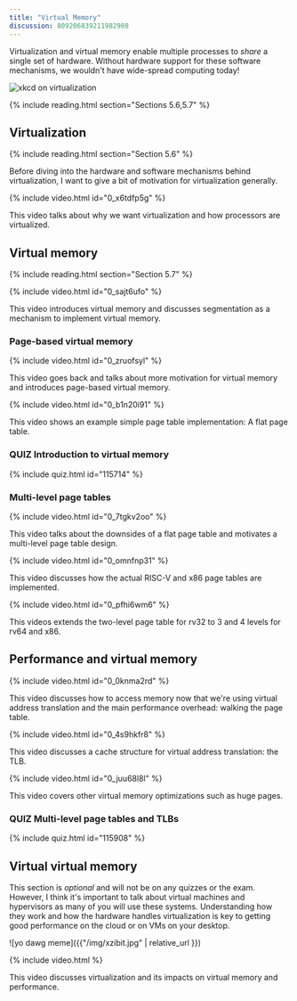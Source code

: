 ```yaml
---
title: "Virtual Memory"
discussion: 809206839211982908
---
```


Virtualization and virtual memory enable multiple processes to *share* a single set of hardware.
Without hardware support for these software mechanisms, we wouldn't have wide-spread computing today!

![xkcd on virtualization](https://imgs.xkcd.com/comics/xkcde.png)

{% include reading.html section="Sections 5.6,5.7" %}

## Virtualization

{% include reading.html section="Section 5.6" %}

Before diving into the hardware and software mechanisms behind virtualization, I want to give a bit of motivation for virtualization generally.

{% include video.html id="0_x6tdfp5g" %}

This video talks about why we want virtualization and how processors are virtualized.

## Virtual memory

{% include reading.html section="Section 5.7" %}

{% include video.html id="0_sajt6ufo" %}

This video introduces virtual memory and discusses segmentation as a mechanism to implement virtual memory.

### Page-based virtual memory

{% include video.html id="0_zruofsyl" %}

This video goes back and talks about more motivation for virtual memory and introduces page-based virtual memory.

{% include video.html id="0_b1n20i91" %}

This video shows an example simple page table implementation: A flat page table.

### **QUIZ** Introduction to virtual memory

{% include quiz.html id="115714" %}

### Multi-level page tables

{% include video.html id="0_7tgkv2oo" %}

This video talks about the downsides of a flat page table and motivates a multi-level page table design.

{% include video.html id="0_omnfnp31" %}

This video discusses how the actual RISC-V and x86 page tables are implemented.

{% include video.html id="0_pfhi6wm6" %}

This videos extends the two-level page table for rv32 to 3 and 4 levels for rv64 and x86.

## Performance and virtual memory

{% include video.html id="0_0knma2rd" %}

This video discusses how to access memory now that we're using virtual address translation and the main performance overhead: walking the page table.

{% include video.html id="0_4s9hkfr8" %}

This video discusses a cache structure for virtual address translation: the TLB.

{% include video.html id="0_juu68l8l" %}

This video covers other virtual memory optimizations such as huge pages.

### **QUIZ** Multi-level page tables and TLBs

{% include quiz.html id="115908" %}

## Virtual virtual memory

This section is *optional* and will not be on any quizzes or the exam.
However, I think it's important to talk about virtual machines and hypervisors as many of you will use these systems.
Understanding how they work and how the hardware handles virtualization is key to getting good performance on the cloud or on VMs on your desktop.

![yo dawg meme]({{"/img/xzibit.jpg" | relative_url }})

{% include video.html %}

This video discusses virtualization and its impacts on virtual memory and performance.
